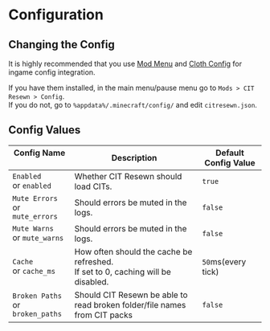 # Configuration

## Changing the Config

It is highly recommended that you use [Mod Menu](https://www.curseforge.com/minecraft/mc-mods/modmenu) 
and [Cloth Config](https://www.curseforge.com/minecraft/mc-mods/cloth-config) for ingame config integration.

If you have them installed, in the main menu/pause menu go to `Mods > CIT Resewn > Config`.  
If you do not, go to `%appdata%/.minecraft/config/` and edit `citresewn.json`.

## Config Values

| Config Name       | Description | Default Config Value |
| --- | --- | --- |
| `Enabled` <br>or `enabled` | Whether CIT Resewn should load CITs. | `true` |
| `Mute Errors` <br>or `mute_errors` | Should errors be muted in the logs. | `false` |
| `Mute Warns` <br>or `mute_warns` | Should errors be muted in the logs. | `false` |
| `Cache` <br>or `cache_ms` | How often should the cache be refreshed. <br>If set to 0, caching will be disabled. | `50`ms(every tick) |
| `Broken Paths` <br>or `broken_paths` | Should CIT Resewn be able to read broken folder/file names from CIT packs | `false` |